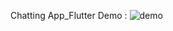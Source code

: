Chatting App_Flutter Demo :
![demo](https://github.com/aadarsh-mca/Public-Projects/assets/114849585/5bfd057d-87d9-4004-a9f9-1f02d800aed1)
